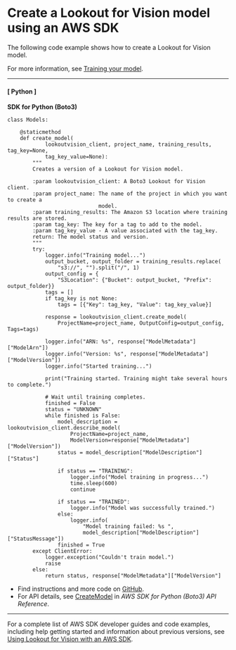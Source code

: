 # Create a Lookout for Vision model using an AWS SDK<a name="example_lookoutvision_CreateModel_section"></a>

The following code example shows how to create a Lookout for Vision model\.

For more information, see [Training your model](https://docs.aws.amazon.com/lookout-for-vision/latest/developer-guide/model-train.html)\.

------
#### [ Python ]

**SDK for Python \(Boto3\)**  
  

```
class Models:

    @staticmethod
    def create_model(
            lookoutvision_client, project_name, training_results, tag_key=None,
            tag_key_value=None):
        """
        Creates a version of a Lookout for Vision model.

        :param lookoutvision_client: A Boto3 Lookout for Vision client.
        :param project_name: The name of the project in which you want to create a
                             model.
        :param training_results: The Amazon S3 location where training results are stored.
        :param tag_key: The key for a tag to add to the model.
        :param tag_key_value - A value associated with the tag_key.
        return: The model status and version.
        """
        try:
            logger.info("Training model...")
            output_bucket, output_folder = training_results.replace(
                "s3://", "").split("/", 1)
            output_config = {
                "S3Location": {"Bucket": output_bucket, "Prefix": output_folder}}
            tags = []
            if tag_key is not None:
                tags = [{"Key": tag_key, "Value": tag_key_value}]

            response = lookoutvision_client.create_model(
                ProjectName=project_name, OutputConfig=output_config, Tags=tags)

            logger.info("ARN: %s", response["ModelMetadata"]["ModelArn"])
            logger.info("Version: %s", response["ModelMetadata"]["ModelVersion"])
            logger.info("Started training...")

            print("Training started. Training might take several hours to complete.")

            # Wait until training completes.
            finished = False
            status = "UNKNOWN"
            while finished is False:
                model_description = lookoutvision_client.describe_model(
                    ProjectName=project_name,
                    ModelVersion=response["ModelMetadata"]["ModelVersion"])
                status = model_description["ModelDescription"]["Status"]

                if status == "TRAINING":
                    logger.info("Model training in progress...")
                    time.sleep(600)
                    continue

                if status == "TRAINED":
                    logger.info("Model was successfully trained.")
                else:
                    logger.info(
                        "Model training failed: %s ",
                        model_description["ModelDescription"]["StatusMessage"])
                finished = True
        except ClientError:
            logger.exception("Couldn't train model.")
            raise
        else:
            return status, response["ModelMetadata"]["ModelVersion"]
```
+  Find instructions and more code on [GitHub](https://github.com/awsdocs/aws-doc-sdk-examples/tree/main/python/example_code/lookoutvision#code-examples)\. 
+  For API details, see [CreateModel](https://docs.aws.amazon.com/goto/boto3/lookoutvision-2020-11-20/CreateModel) in *AWS SDK for Python \(Boto3\) API Reference*\. 

------

For a complete list of AWS SDK developer guides and code examples, including help getting started and information about previous versions, see [Using Lookout for Vision with an AWS SDK](getting-started-sdk.md#sdk-general-information-section)\.